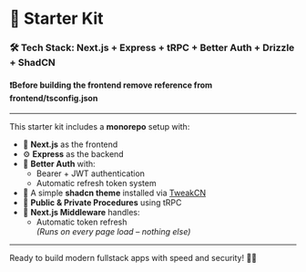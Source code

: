 # 🚀 Starter Kit

### 🛠️ Tech Stack: Next.js + Express + tRPC + Better Auth + Drizzle + ShadCN

#### ❗Before building the frontend remove reference from frontend/tsconfig.json
---

This starter kit includes a **monorepo** setup with:

- 🎯 **Next.js** as the frontend
- ⚙️ **Express** as the backend
- 🔐 **Better Auth** with:
  - Bearer + JWT authentication
  - Automatic refresh token system
- 🎨 A simple **shadcn theme** installed via [TweakCN](https://tweakcn.com)
- 🔀 **Public & Private Procedures** using tRPC
- 🧠 **Next.js Middleware** handles:
  - Automatic token refresh  
  *(Runs on every page load – nothing else)*

---

Ready to build modern fullstack apps with speed and security! 🚧✨
